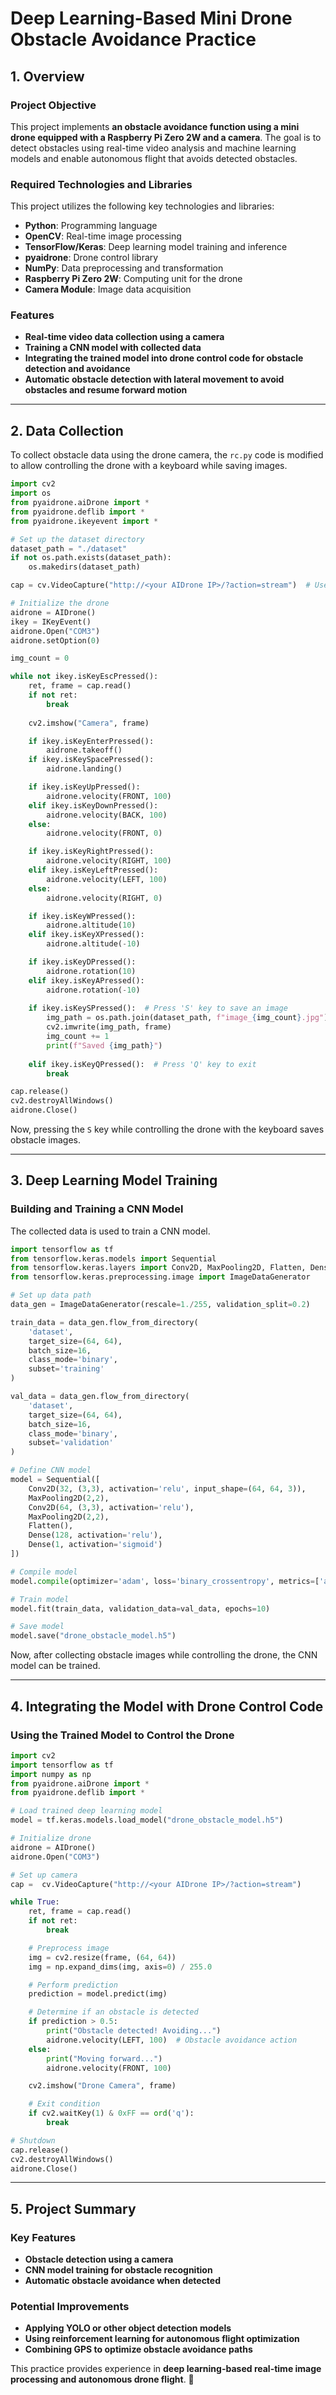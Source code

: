 # **Deep Learning-Based Mini Drone Obstacle Avoidance Practice**

## **1. Overview**
### **Project Objective**
This project implements **an obstacle avoidance function using a mini drone equipped with a Raspberry Pi Zero 2W and a camera**. The goal is to detect obstacles using real-time video analysis and machine learning models and enable autonomous flight that avoids detected obstacles.

### **Required Technologies and Libraries**
This project utilizes the following key technologies and libraries:
- **Python**: Programming language
- **OpenCV**: Real-time image processing
- **TensorFlow/Keras**: Deep learning model training and inference
- **pyaidrone**: Drone control library
- **NumPy**: Data preprocessing and transformation
- **Raspberry Pi Zero 2W**: Computing unit for the drone
- **Camera Module**: Image data acquisition

### **Features**
- **Real-time video data collection using a camera**
- **Training a CNN model with collected data**
- **Integrating the trained model into drone control code for obstacle detection and avoidance**
- **Automatic obstacle detection with lateral movement to avoid obstacles and resume forward motion**

---

## **2. Data Collection**
To collect obstacle data using the drone camera, the `rc.py` code is modified to allow controlling the drone with a keyboard while saving images.

```python
import cv2
import os
from pyaidrone.aiDrone import *
from pyaidrone.deflib import *
from pyaidrone.ikeyevent import *

# Set up the dataset directory
dataset_path = "./dataset"
if not os.path.exists(dataset_path):
    os.makedirs(dataset_path)

cap = cv.VideoCapture("http://<your AIDrone IP>/?action=stream")  # Use drone camera  EX:  cv.VideoCapture("http://192.168.1.12/?action=stream")  

# Initialize the drone
aidrone = AIDrone()
ikey = IKeyEvent()
aidrone.Open("COM3")
aidrone.setOption(0)

img_count = 0

while not ikey.isKeyEscPressed():
    ret, frame = cap.read()
    if not ret:
        break
    
    cv2.imshow("Camera", frame)

    if ikey.isKeyEnterPressed():             
        aidrone.takeoff()
    if ikey.isKeySpacePressed():
        aidrone.landing()

    if ikey.isKeyUpPressed():
        aidrone.velocity(FRONT, 100)
    elif ikey.isKeyDownPressed():
        aidrone.velocity(BACK, 100)
    else:
        aidrone.velocity(FRONT, 0)

    if ikey.isKeyRightPressed():
        aidrone.velocity(RIGHT, 100)
    elif ikey.isKeyLeftPressed():
        aidrone.velocity(LEFT, 100)
    else:
        aidrone.velocity(RIGHT, 0)

    if ikey.isKeyWPressed():
        aidrone.altitude(10)
    elif ikey.isKeyXPressed():
        aidrone.altitude(-10)

    if ikey.isKeyDPressed():
        aidrone.rotation(10)
    elif ikey.isKeyAPressed():
        aidrone.rotation(-10)
    
    if ikey.isKeySPressed():  # Press 'S' key to save an image
        img_path = os.path.join(dataset_path, f"image_{img_count}.jpg")
        cv2.imwrite(img_path, frame)
        img_count += 1
        print(f"Saved {img_path}")
    
    elif ikey.isKeyQPressed():  # Press 'Q' key to exit
        break

cap.release()
cv2.destroyAllWindows()
aidrone.Close()
```

Now, pressing the `S` key while controlling the drone with the keyboard saves obstacle images.

---

## **3. Deep Learning Model Training**
### **Building and Training a CNN Model**
The collected data is used to train a CNN model.

```python
import tensorflow as tf
from tensorflow.keras.models import Sequential
from tensorflow.keras.layers import Conv2D, MaxPooling2D, Flatten, Dense
from tensorflow.keras.preprocessing.image import ImageDataGenerator

# Set up data path
data_gen = ImageDataGenerator(rescale=1./255, validation_split=0.2)

train_data = data_gen.flow_from_directory(
    'dataset',
    target_size=(64, 64),
    batch_size=16,
    class_mode='binary',
    subset='training'
)

val_data = data_gen.flow_from_directory(
    'dataset',
    target_size=(64, 64),
    batch_size=16,
    class_mode='binary',
    subset='validation'
)

# Define CNN model
model = Sequential([
    Conv2D(32, (3,3), activation='relu', input_shape=(64, 64, 3)),
    MaxPooling2D(2,2),
    Conv2D(64, (3,3), activation='relu'),
    MaxPooling2D(2,2),
    Flatten(),
    Dense(128, activation='relu'),
    Dense(1, activation='sigmoid')
])

# Compile model
model.compile(optimizer='adam', loss='binary_crossentropy', metrics=['accuracy'])

# Train model
model.fit(train_data, validation_data=val_data, epochs=10)

# Save model
model.save("drone_obstacle_model.h5")
```

Now, after collecting obstacle images while controlling the drone, the CNN model can be trained.

---

## **4. Integrating the Model with Drone Control Code**
### **Using the Trained Model to Control the Drone**
```python
import cv2
import tensorflow as tf
import numpy as np
from pyaidrone.aiDrone import *
from pyaidrone.deflib import *

# Load trained deep learning model
model = tf.keras.models.load_model("drone_obstacle_model.h5")

# Initialize drone
aidrone = AIDrone()
aidrone.Open("COM3")

# Set up camera
cap =  cv.VideoCapture("http://<your AIDrone IP>/?action=stream") 

while True:
    ret, frame = cap.read()
    if not ret:
        break

    # Preprocess image
    img = cv2.resize(frame, (64, 64))
    img = np.expand_dims(img, axis=0) / 255.0

    # Perform prediction
    prediction = model.predict(img)

    # Determine if an obstacle is detected
    if prediction > 0.5:
        print("Obstacle detected! Avoiding...")
        aidrone.velocity(LEFT, 100)  # Obstacle avoidance action
    else:
        print("Moving forward...")
        aidrone.velocity(FRONT, 100)

    cv2.imshow("Drone Camera", frame)

    # Exit condition
    if cv2.waitKey(1) & 0xFF == ord('q'):
        break

# Shutdown
cap.release()
cv2.destroyAllWindows()
aidrone.Close()
```

---

## **5. Project Summary**
### **Key Features**
- **Obstacle detection using a camera**
- **CNN model training for obstacle recognition**
- **Automatic obstacle avoidance when detected**

### **Potential Improvements**
- **Applying YOLO or other object detection models**
- **Using reinforcement learning for autonomous flight optimization**
- **Combining GPS to optimize obstacle avoidance paths**

This practice provides experience in **deep learning-based real-time image processing and autonomous drone flight**. 🚀

